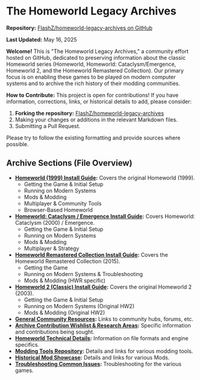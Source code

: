 # The Homeworld Legacy Archives

**Repository:** [FlashZ/homeworld-legacy-archives on GitHub](https://github.com/FlashZ/homeworld-legacy-archives)

**Last Updated:** May 16, 2025

**Welcome!** This is "The Homeworld Legacy Archives," a community effort hosted on GitHub, dedicated to preserving information about the classic Homeworld series (Homeworld, Homeworld: Cataclysm/Emergence, Homeworld 2, and the Homeworld Remastered Collection). Our primary focus is on enabling these games to be played on modern computer systems and to archive the rich history of their modding communities.

**How to Contribute:**
This project is open for contributions! If you have information, corrections, links, or historical details to add, please consider:
1.  **Forking the repository:** [FlashZ/homeworld-legacy-archives](https://github.com/FlashZ/homeworld-legacy-archives)
2.  Making your changes or additions in the relevant Markdown files.
3.  Submitting a Pull Request.

Please try to follow the existing formatting and provide sources where possible.

## Archive Sections (File Overview)

*   **[Homeworld (1999) Install Guide](./guides/install/hw1.md):** Covers the original Homeworld (1999).
    *   Getting the Game & Initial Setup
    *   Running on Modern Systems
    *   Mods & Modding
    *   Multiplayer & Community Tools
    *   Browser-Based Homeworld
*   **[Homeworld: Cataclysm / Emergence Install Guide](./guides/install/hw_cataclysm.md):** Covers Homeworld: Cataclysm (2000) / Emergence.
    *   Getting the Game & Initial Setup
    *   Running on Modern Systems
    *   Mods & Modding
    *   Multiplayer & Strategy
*   **[Homeworld Remastered Collection Install Guide](./guides/install/hwrm.md):** Covers the Homeworld Remastered Collection (2015).
    *   Getting the Game
    *   Running on Modern Systems & Troubleshooting
    *   Mods & Modding (HWR specific)
*   **[Homeworld 2 (Classic) Install Guide](./guides/install/hwrm.md):** Covers the original Homeworld 2 (2003).
    *   Getting the Game & Initial Setup
    *   Running on Modern Systems (Original HW2)
    *   Mods & Modding (Original HW2)
*   **[General Community Resources](./community_resources.md):** Links to community hubs, forums, etc.
*   **[Archive Contribution Wishlist & Research Areas](06_Archive_Contribution_Wishlist.md):** Specific information and contributions being sought.
*   **[Homeworld Technical Details](./technical_details.md):** Information on file formats and engine specifics.
*   **[Modding Tools Repository](./modding_tools.md):** Details and links for various modding tools.
*   **[Historical Mod Showcase](./mod_showcase.md):** Details and links for various Mods.
*   **[Troubleshooting Common Issues](./troubleshooting.md):** Troubleshooting for the various games.